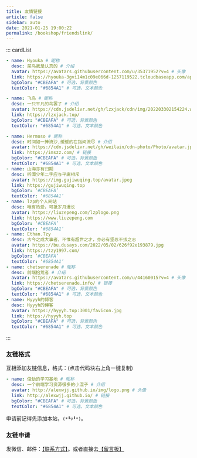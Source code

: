 ```yaml
---
title: 友情链接
article: false
sidebar: auto
date: 2021-01-25 19:00:22
permalink: /bookshop/friendslink/
---
```


<!--
普通卡片列表容器，可用于友情链接、项目推荐、古诗词展示等。
cardList 后面可跟随一个数字表示每行最多显示多少个，选值范围1~4，默认3。在小屏时会根据屏幕宽度减少每行显示数量。
-->

::: cardList

```yaml
- name: Hyouka # 昵称
  desc: 菜鸟我是认真的 # 介绍
  avatar: https://avatars.githubusercontent.com/u/35371952?v=4 # 头像
  link: https://hyouka-3gvi14m1c09e066d-1257119522.tcloudbaseapp.com/app#/ # 链接
  bgColor: "#CBEAFA" # 可选，背景颜色
  textColor: "#6854A1" # 可选，文本颜色

- name: 飞鸟 # 昵称
  desc: 一只平凡的鸟罢了 # 介绍
  avatar: https://cdn.jsdelivr.net/gh/lzxjack/cdn/img/202203302154224.webp
  link: https://lzxjack.top/
  bgColor: "#CBEAFA" # 可选，背景颜色
  textColor: "#6854A1" # 可选，文本颜色

- name: Hermoso # 昵称
  desc: 时间如一捧流沙,缓缓的在指间流尽 # 介绍
  avatar: https://cdn.jsdelivr.net/gh/weilain/cdn-photo/Photo/avatar.jpg # 头像
  link: https://imszz.com/ # 链接
  bgColor: "#CBEAFA" # 可选，背景颜色
  textColor: "#6854A1" # 可选，文本颜色
- name: 山海亦有归期
  desc: 听闻少年二字应与平庸相斥
  avatar: https://img.gujiwuqing.top/avatar.jpeg
  link: https://gujiwuqing.top
  bgColor: ‘#CBEAFA’
  textColor: ‘#6854A1’
- name: lzp的个人网站
  desc: 唯有热爱，可抵岁月漫长
  avatar: https://liuzepeng.com/lzplogo.png
  link: https://www.liuzepeng.com
  bgColor: ‘#CBEAFA’
  textColor: ‘#6854A1’
- name: Ethan.Tzy
  desc: 古今之成大事者，不惟有超世之才，亦必有坚忍不拔之志
  avatar: https://bu.dusays.com/2022/05/02/626f92e193879.jpg
  link: https://tzy1997.com/
  bgColor: ‘#CBEAFA’
  textColor: ‘#6854A1’
- name: chetserenade # 昵称
  desc: 前端拾荒者 # 介绍
  avatar: https://avatars.githubusercontent.com/u/44160015?v=4 # 头像
  link: https://chetserenade.info/ # 链接
  bgColor: "#CBEAFA" # 可选，背景颜色
  textColor: "#6854A1" # 可选，文本颜色
- name: Hyyyh的博客
  desc: Hyyyh的博客
  avatar: https://hyyyh.top:3001/favicon.jpg
  link: https://hyyyh.top
  bgColor: "#CBEAFA" # 可选，背景颜色
  textColor: "#6854A1" # 可选，文本颜色
```

:::

### 友链格式

互相添加友链信息，格式：(点击代码块右上角一键复制)

```yaml
- name: 俊劫的学习基地 # 昵称
  desc: 一个前端学习资源很多的小混子 # 介绍
  avatar: http://alexwjj.github.io/img/logo.png # 头像
  link: http://alexwjj.github.io/ # 链接
  bgColor: "#CBEAFA" # 可选，背景颜色
  textColor: "#6854A1" # 可选，文本颜色
```

申请前记得先添加本站，`(*╹▽╹*)`。

### 友链申请

发微信、邮件：[【联系方式】](https://github.com/alexwjj/alexwjj.github.io)。或者直接去[【留言板】](/bookshop/message-board/)
